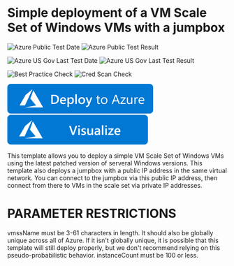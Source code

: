 # Simple deployment of a VM Scale Set of Windows VMs with a jumpbox

![Azure Public Test Date](https://azurequickstartsservice.blob.core.windows.net/badges/201-vmss-windows-jumpbox/PublicLastTestDate.svg)
![Azure Public Test Result](https://azurequickstartsservice.blob.core.windows.net/badges/201-vmss-windows-jumpbox/PublicDeployment.svg)

![Azure US Gov Last Test Date](https://azurequickstartsservice.blob.core.windows.net/badges/201-vmss-windows-jumpbox/FairfaxLastTestDate.svg)
![Azure US Gov Last Test Result](https://azurequickstartsservice.blob.core.windows.net/badges/201-vmss-windows-jumpbox/FairfaxDeployment.svg)

![Best Practice Check](https://azurequickstartsservice.blob.core.windows.net/badges/201-vmss-windows-jumpbox/BestPracticeResult.svg)
![Cred Scan Check](https://azurequickstartsservice.blob.core.windows.net/badges/201-vmss-windows-jumpbox/CredScanResult.svg)

[![Deploy To Azure](https://raw.githubusercontent.com/Azure/azure-quickstart-templates/master/1-CONTRIBUTION-GUIDE/images/deploytoazure.svg?sanitize=true)]("https://portal.azure.com/#create/Microsoft.Template/uri/https%3A%2F%2Fraw.githubusercontent.com%2FAzure%2Fazure-quickstart-templates%2Fmaster%2F201-vmss-windows-jumpbox%2Fazuredeploy.json")
[![Visualize](https://raw.githubusercontent.com/Azure/azure-quickstart-templates/master/1-CONTRIBUTION-GUIDE/images/visualizebutton.svg?sanitize=true)]("http://armviz.io/#/?load=https%3A%2F%2Fraw.githubusercontent.com%2FAzure%2Fazure-quickstart-templates%2Fmaster%2F201-vmss-windows-jumpbox%2Fazuredeploy.json")

This template allows you to deploy a simple VM Scale Set of Windows VMs using
the latest patched version of serveral Windows versions. This template also
deploys a jumpbox with a public IP address in the same virtual network. You can
connect to the jumpbox via this public IP address, then connect from there to
VMs in the scale set via private IP addresses.

# PARAMETER RESTRICTIONS

vmssName must be 3-61 characters in length. It should also be globally unique
across all of Azure. If it isn't globally unique, it is possible that this
template will still deploy properly, but we don't recommend relying on this
pseudo-probabilistic behavior. instanceCount must be 100 or less.
